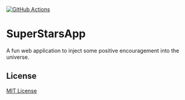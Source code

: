 [![GitHub Actions][github-actions-image]][github-actions-url]

[github-actions-image]: https://github.com/jnsnkrllive/super-stars-app/workflows/Main%20Workflow/badge.svg?branch=main
[github-actions-url]: https://github.com/jnsnkrllive/super-stars-app/actions?query=workflow%3A%22Main+Workflow%22+branch%3Amain


# SuperStarsApp
A fun web application to inject some positive encouragement into the universe.

## License
[MIT License](https://github.com/jnsnkrllive/super-stars-app/blob/master/LICENSE)
